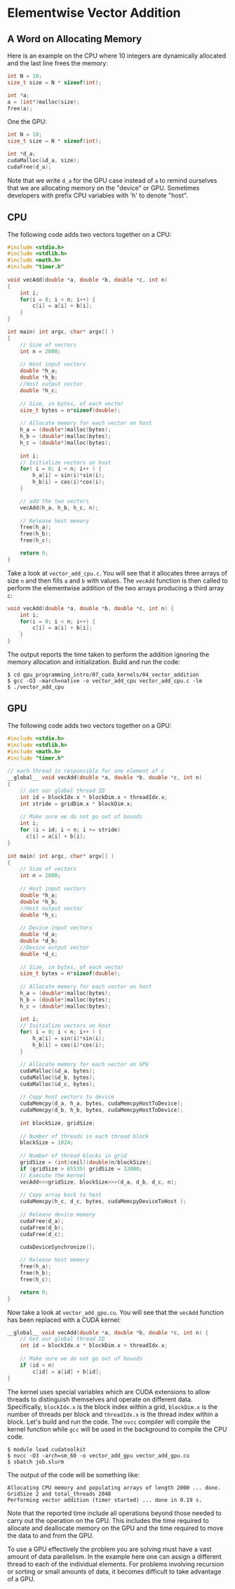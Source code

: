 # Elementwise Vector Addition

## A Word on Allocating Memory

Here is an example on the CPU where 10 integers are dynamically allocated and the last line frees the memory:

```C
int N = 10;
size_t size = N * sizeof(int);

int *a;
a = (int*)malloc(size);
free(a);
```

One the GPU:

```C
int N = 10;
size_t size = N * sizeof(int);

int *d_a;
cudaMalloc(&d_a, size);
cudaFree(d_a);
```
Note that we write `d_a` for the GPU case instead of `a` to remind ourselves that we are allocating memory on the "device" or GPU. Sometimes developers with prefix CPU variables with 'h' to denote "host".

## CPU

The following code adds two vectors together on a CPU:

```C
#include <stdio.h>
#include <stdlib.h>
#include <math.h>
#include "timer.h"
 
void vecAdd(double *a, double *b, double *c, int n)
{
    int i;
    for(i = 0; i < n; i++) {
        c[i] = a[i] + b[i];
    }
}

int main( int argc, char* argv[] )
{
    // Size of vectors
    int n = 2000;
 
    // Host input vectors
    double *h_a;
    double *h_b;
    //Host output vector
    double *h_c;
 
    // Size, in bytes, of each vector
    size_t bytes = n*sizeof(double);
 
    // Allocate memory for each vector on host
    h_a = (double*)malloc(bytes);
    h_b = (double*)malloc(bytes);
    h_c = (double*)malloc(bytes);
 
    int i;
    // Initialize vectors on host
    for( i = 0; i < n; i++ ) {
        h_a[i] = sin(i)*sin(i);
        h_b[i] = cos(i)*cos(i);
    }

    // add the two vectors
    vecAdd(h_a, h_b, h_c, n);
 
    // Release host memory
    free(h_a);
    free(h_b);
    free(h_c);

    return 0;
}
```

Take a look at `vector_add_cpu.c`. You will see that it allocates three arrays of size `n` and then fills `a` and `b` with values. The `vecAdd` function is then called to perform the elementwise addition of the two arrays producing a third array `c`:

```C
void vecAdd(double *a, double *b, double *c, int n) {
    int i;
    for(i = 0; i < n; i++) {
        c[i] = a[i] + b[i];
    }
}
```


The output reports the time taken to perform the addition ignoring the memory allocation and initialization. Build and run the code:

```
$ cd gpu_programming_intro/07_cuda_kernels/04_vector_addition
$ gcc -O3 -march=native -o vector_add_cpu vector_add_cpu.c -lm
$ ./vector_add_cpu
```

## GPU

The following code adds two vectors together on a GPU:

```C
#include <stdio.h>
#include <stdlib.h>
#include <math.h>
#include "timer.h"
 
// each thread is responsible for one element of c
__global__ void vecAdd(double *a, double *b, double *c, int n)
{
    // Get our global thread ID
    int id = blockIdx.x * blockDim.x + threadIdx.x;
    int stride = gridDim.x * blockDim.x;
 
    // Make sure we do not go out of bounds
    int i;
    for (i = id; i < n; i += stride)
      c[i] = a[i] + b[i];
}
 
int main( int argc, char* argv[] )
{
    // Size of vectors
    int n = 2000;
 
    // Host input vectors
    double *h_a;
    double *h_b;
    //Host output vector
    double *h_c;
 
    // Device input vectors
    double *d_a;
    double *d_b;
    //Device output vector
    double *d_c;
 
    // Size, in bytes, of each vector
    size_t bytes = n*sizeof(double);
 
    // Allocate memory for each vector on host
    h_a = (double*)malloc(bytes);
    h_b = (double*)malloc(bytes);
    h_c = (double*)malloc(bytes);

    int i;
    // Initialize vectors on host
    for( i = 0; i < n; i++ ) {
        h_a[i] = sin(i)*sin(i);
        h_b[i] = cos(i)*cos(i);
    }

    // Allocate memory for each vector on GPU
    cudaMalloc(&d_a, bytes);
    cudaMalloc(&d_b, bytes);
    cudaMalloc(&d_c, bytes);
 
    // Copy host vectors to device
    cudaMemcpy(d_a, h_a, bytes, cudaMemcpyHostToDevice);
    cudaMemcpy(d_b, h_b, bytes, cudaMemcpyHostToDevice);
 
    int blockSize, gridSize;
 
    // Number of threads in each thread block
    blockSize = 1024;
 
    // Number of thread blocks in grid
    gridSize = (int)ceil((double)n/blockSize);
    if (gridSize > 65535) gridSize = 32000;
    // Execute the kernel
    vecAdd<<<gridSize, blockSize>>>(d_a, d_b, d_c, n);
 
    // Copy array back to host
    cudaMemcpy(h_c, d_c, bytes, cudaMemcpyDeviceToHost );
 
    // Release device memory
    cudaFree(d_a);
    cudaFree(d_b);
    cudaFree(d_c);

    cudaDeviceSynchronize();
 
    // Release host memory
    free(h_a);
    free(h_b);
    free(h_c);

    return 0;
}
```

Now take a look at `vector_add_gpu.cu`. You will see that the `vecAdd` function has been replaced
with a CUDA kernel:

```C
__global__ void vecAdd(double *a, double *b, double *c, int n) {
    // Get our global thread ID
    int id = blockIdx.x * blockDim.x + threadIdx.x;
 
    // Make sure we do not go out of bounds
    if (id < n)
        c[id] = a[id] + b[id];
}
```
The kernel uses special variables which are CUDA extensions to allow threads to distinguish themselves and operate on different data. Specifically, `blockIdx.x` is the block index within a grid, `blockDim.x` is the number of threads per block and `threadIdx.x` is the thread index within a block. Let's build and run the code. The `nvcc` compiler will compile the kernel function while `gcc` will be used in the background to compile the CPU code.

```
$ module load cudatoolkit
$ nvcc -O3 -arch=sm_60 -o vector_add_gpu vector_add_gpu.cu
$ sbatch job.slurm
```

The output of the code will be something like:
```
Allocating CPU memory and populating arrays of length 2000 ... done.
GridSize 2 and total_threads 2048
Performing vector addition (timer started) ... done in 0.19 s.
```

Note that the reported time include all operations beyond those needed to carry out the operation on the GPU. This includes the time required to allocate and deallocate memory on the GPU and the time required to move the data to and from the GPU.

To use a GPU effectively the problem you are solving must have a vast amount of data parallelism. In the example here one can assign a different thread to each of the individual elements. For problems involving recursion or sorting or small amounts of data, it becomes difficult to take advantage of a GPU.
